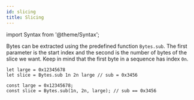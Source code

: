 ```yaml
---
id: slicing
title: Slicing
---
```


import Syntax from '@theme/Syntax';

Bytes can be extracted using the predefined function `Bytes.sub`. The
first parameter is the start index and the second is the number of
bytes of the slice we want. Keep in mind that the first byte in a
sequence has index `0n`.

<Syntax syntax="cameligo">

```cameligo group=slicing
let large = 0x12345678
let slice = Bytes.sub 1n 2n large // sub = 0x3456
```

</Syntax>

<Syntax syntax="jsligo">

```jsligo group=slicing
const large = 0x12345678;
const slice = Bytes.sub(1n, 2n, large); // sub == 0x3456
```

</Syntax>
